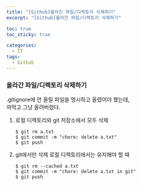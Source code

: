 ```yaml
---
title: "[Github]올라간 파일/디렉토리 삭제하기"
excerpt: "[Github]올라간 파일/디렉토리 삭제하기"

toc: true
toc_sticky: true

categories:
  - IT
tags:
  - Github
---
```


### 올라간 파일/디렉토리 삭제하기

.gitignore에 안 올릴 파일을 명시하고 올렸어야 했는데,<br>
까먹고 그냥 올려버렸다.

1. 로컬 디렉토리와 git 저장소에서 모두 삭제

   ```
   $ git rm a.txt
   $ git commit -m "chore: delete a.txt"
   $ git push
   ```

2. git에서만 삭제
   로컬 디렉토리에서는 유지해야 할 때

   ```
   $ git rm --cached a.txt
   $ git commit -m "chore: delete a.txt in git"
   $ git push
   ```
